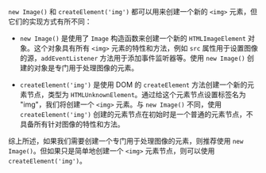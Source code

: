 `new Image()` 和 `createElement('img')` 都可以用来创建一个新的 `<img>` 元素，但它们的实现方式有所不同：

- `new Image()` 是使用了 `Image` 构造函数来创建一个新的 `HTMLImageElement` 对象。这个对象具有所有 `<img>` 元素的特性和方法，例如 `src` 属性用于设置图像的源，`addEventListener` 方法用于添加事件监听器等。使用 `new Image()` 创建的对象是专门用于处理图像的元素。

- `createElement('img')` 是使用 DOM 的 `createElement` 方法创建一个新的元素节点，类型为 `HTMLUnknownElement`。通过给这个元素节点设置标签名为 "img"，我们将创建一个 `<img>` 元素。与 `new Image()` 不同，使用 `createElement('img')` 创建的元素节点在初始时是一个普通的元素节点，不具备所有针对图像的特性和方法。

综上所述，如果我们需要创建一个专门用于处理图像的元素，则推荐使用 `new Image()`。但如果只是简单地创建一个 `<img>` 元素节点，则可以使用 `createElement('img')`。